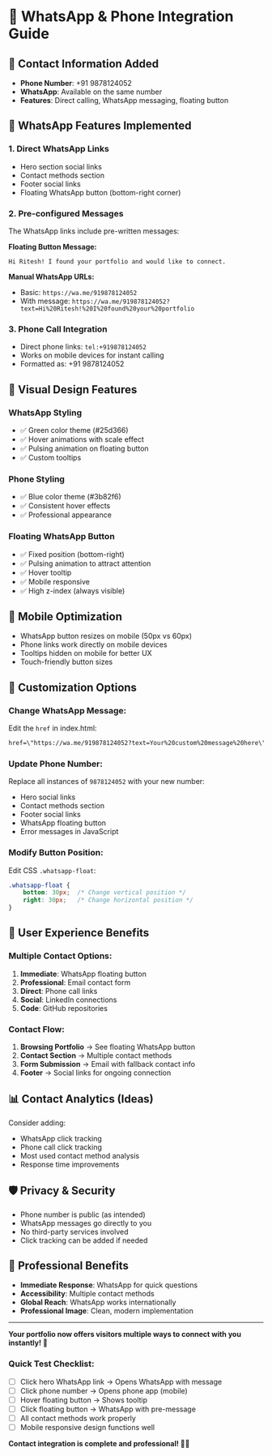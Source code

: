 # 📱 WhatsApp & Phone Integration Guide

## 🎯 Contact Information Added
- **Phone Number**: +91 9878124052
- **WhatsApp**: Available on the same number
- **Features**: Direct calling, WhatsApp messaging, floating button

## 🚀 WhatsApp Features Implemented

### 1. **Direct WhatsApp Links**
- Hero section social links
- Contact methods section  
- Footer social links
- Floating WhatsApp button (bottom-right corner)

### 2. **Pre-configured Messages**
The WhatsApp links include pre-written messages:

**Floating Button Message:**
```
Hi Ritesh! I found your portfolio and would like to connect.
```

**Manual WhatsApp URLs:**
- Basic: `https://wa.me/919878124052`
- With message: `https://wa.me/919878124052?text=Hi%20Ritesh!%20I%20found%20your%20portfolio`

### 3. **Phone Call Integration**
- Direct phone links: `tel:+919878124052`
- Works on mobile devices for instant calling
- Formatted as: +91 9878124052

## 🎨 Visual Design Features

### **WhatsApp Styling** 
- ✅ Green color theme (#25d366)
- ✅ Hover animations with scale effect
- ✅ Pulsing animation on floating button
- ✅ Custom tooltips

### **Phone Styling**
- ✅ Blue color theme (#3b82f6) 
- ✅ Consistent hover effects
- ✅ Professional appearance

### **Floating WhatsApp Button**
- ✅ Fixed position (bottom-right)
- ✅ Pulsing animation to attract attention
- ✅ Hover tooltip
- ✅ Mobile responsive
- ✅ High z-index (always visible)

## 📱 Mobile Optimization
- WhatsApp button resizes on mobile (50px vs 60px)
- Phone links work directly on mobile devices
- Tooltips hidden on mobile for better UX
- Touch-friendly button sizes

## 🔧 Customization Options

### **Change WhatsApp Message:**
Edit the `href` in index.html:
```html
href=\"https://wa.me/919878124052?text=Your%20custom%20message%20here\"
```

### **Update Phone Number:**
Replace all instances of `9878124052` with your new number:
- Hero social links
- Contact methods section
- Footer social links  
- WhatsApp floating button
- Error messages in JavaScript

### **Modify Button Position:**
Edit CSS `.whatsapp-float`:
```css
.whatsapp-float {
    bottom: 30px;  /* Change vertical position */
    right: 30px;   /* Change horizontal position */
}
```

## 🎯 User Experience Benefits

### **Multiple Contact Options:**
1. **Immediate**: WhatsApp floating button
2. **Professional**: Email contact form
3. **Direct**: Phone call links
4. **Social**: LinkedIn connections
5. **Code**: GitHub repositories

### **Contact Flow:**
1. **Browsing Portfolio** → See floating WhatsApp button
2. **Contact Section** → Multiple contact methods
3. **Form Submission** → Email with fallback contact info
4. **Footer** → Social links for ongoing connection

## 📊 Contact Analytics (Ideas)
Consider adding:
- WhatsApp click tracking
- Phone call click tracking  
- Most used contact method analysis
- Response time improvements

## 🛡️ Privacy & Security
- Phone number is public (as intended)
- WhatsApp messages go directly to you
- No third-party services involved
- Click tracking can be added if needed

## 🚀 Professional Benefits
- **Immediate Response**: WhatsApp for quick questions
- **Accessibility**: Multiple contact methods
- **Global Reach**: WhatsApp works internationally  
- **Professional Image**: Clean, modern implementation

---

**Your portfolio now offers visitors multiple ways to connect with you instantly! 🎉**

### **Quick Test Checklist:**
- [ ] Click hero WhatsApp link → Opens WhatsApp with message
- [ ] Click phone number → Opens phone app (mobile)
- [ ] Hover floating button → Shows tooltip
- [ ] Click floating button → WhatsApp with pre-message
- [ ] All contact methods work properly
- [ ] Mobile responsive design functions well

**Contact integration is complete and professional! 📱✨**
